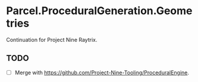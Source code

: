 # Parcel.ProceduralGeneration.Geometries

Continuation for Project Nine Raytrix.

## TODO

- [ ] Merge with https://github.com/Project-Nine-Tooling/ProceduralEngine.